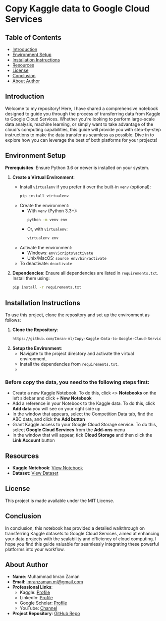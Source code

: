 # Copy Kaggle data to Google Cloud Services

## Table of Contents

- [Introduction](#introduction)
- [Environment Setup](#environment-setup)
- [Installation Instructions](#installation-instructions)
- [Resources](#resources)
- [License](#license)
- [Conclusion](#conclusion)
- [About Author](#about-author)

## Introduction

Welcome to my repository! Here, I have shared a comprehensive notebook designed to guide you through the process of transferring data from Kaggle to Google Cloud Services. Whether you're looking to perform large-scale data analysis, machine learning, or simply want to take advantage of the cloud's computing capabilities, this guide will provide you with step-by-step instructions to make the data transfer as seamless as possible. Dive in to explore how you can leverage the best of both platforms for your projects!

## Environment Setup

**Prerequisites**: Ensure Python 3.6 or newer is installed on your system.

1. **Create a Virtual Environment**:
    - Install `virtualenv` if you prefer it over the built-in `venv` (optional):
        ```bash
        pip install virtualenv
        ```
    - Create the environment:
        - With `venv` (Python 3.3+):
            ```bash
            python -m venv env
            ```
        - Or, with `virtualenv`:
            ```bash
            virtualenv env
            ```
    - Activate the environment:
        - Windows: `env\Scripts\activate`
        - Unix/MacOS: `source env/bin/activate`
    - To deactivate: `deactivate`

2. **Dependencies**:
    Ensure all dependencies are listed in `requirements.txt`. Install them using:
    ```bash
    pip install -r requirements.txt
    ```

## Installation Instructions

To use this project, clone the repository and set up the environment as follows:

1. **Clone the Repository**:
    ```bash
    https://github.com/Imran-ml/Copy-Kaggle-Data-to-Google-Cloud-Services.git
    ```
2. **Setup the Environment**:
    - Navigate to the project directory and activate the virtual environment.
    - Install the dependencies from `requirements.txt`.
    - 

### Before copy the data, you need to the following steps first:
- Create a new Kaggle Notebook. To do this, click <> **Notebooks** on the left sidebar and click + **New Notebook**
- Add a reference in your Notebook to the Kaggle data. To do this, click **Add data** you will see on your right side up
- In the window that appears, select the Competition Data tab, find the ABC data, and click the **Add button**
- Grant Kaggle access to your Google Cloud Storage service. To do this, select **Google Cloud Services** from the **Add-ons** menu
- In the window that will appear, tick **Cloud Storage** and then click the **Link Account** button


## Resources

- **Kaggle Notebook**: [View Notebook](https://www.kaggle.com/code/muhammadimran112233/copy-kaggle-data-to-google-cloud-services)
- **Dataset**: [View Dataset](https://www.kaggle.com/datasets/gpreda/reddit-vaccine-myths)

## License

This project is made available under the MIT License.

## Conclusion

In conclusion, this notebook has provided a detailed walkthrough on transferring Kaggle datasets to Google Cloud Services, aimed at enhancing your data projects with the scalability and efficiency of cloud computing. I hope you find this guide valuable for seamlessly integrating these powerful platforms into your workflow.

## About Author

- **Name**: Muhammad Imran Zaman
- **Email**: [imranzaman.ml@gmail.com](mailto:imranzaman.ml@gmail.com)
- **Professional Links**:
    - Kaggle: [Profile](https://www.kaggle.com/muhammadimran112233)
    - LinkedIn: [Profile](linkedin.com/in/muhammad-imran-zaman)
    - Google Scholar: [Profile](https://scholar.google.com/citations?user=ulVFpy8AAAAJ&hl=en)
    - YouTube: [Channel](https://www.youtube.com/@consolioo)
- **Project Repository**: [GitHub Repo](https://github.com/Imran-ml/Copy-Kaggle-Data-to-Google-Cloud-Services.git)
